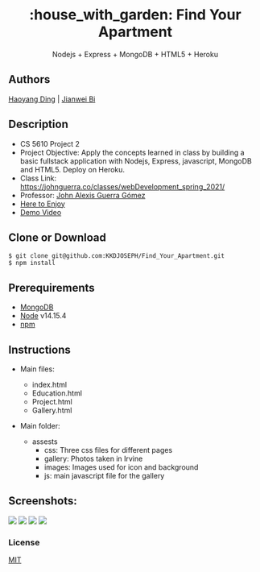  
<h1 align="center">
:house_with_garden: Find Your Apartment
</h1>
<p align="center">
Nodejs + Express + MongoDB + HTML5 + Heroku
</p>

## Authors
[Haoyang Ding](https://github.com/KKDJOSEPH) | [Jianwei Bi](https://github.com/jianweibi) 

## Description
- CS 5610 Project 2
- Project Objective: Apply the concepts learned in class by building a basic fullstack application with Nodejs, Express, javascript, MongoDB and HTML5. Deploy on Heroku.
- Class Link: https://johnguerra.co/classes/webDevelopment_spring_2021/
- Professor: <a href="https://johnguerra.co/"> John Alexis Guerra Gómez </a>
- <a href="https://cryptic-stream-54472.herokuapp.com/index.html"> Here to Enjoy </a>
- <a href="https://www.youtube.com/watch?v=TEDns9n2nkA&feature=youtu.be"> Demo Video </a>

## Clone or Download
```terminal
$ git clone git@github.com:KKDJOSEPH/Find_Your_Apartment.git
$ npm install
```

## Prerequirements
- [MongoDB](https://www.mongodb.com/3)
- [Node](https://nodejs.org/en/download/) v14.15.4
- [npm](https://nodejs.org/en/download/package-manager/)

## Instructions
- Main files:
  * index.html
  * Education.html
  * Project.html
  * Gallery.html
  
- Main folder:
  * assests
    - css: Three css files for different pages
    - gallery: Photos taken in Irvine
    - images: Images used for icon and background
    - js: main javascript file for the gallery


## Screenshots:
![](images/calendar.png)
![](images/crud.png)
![](images/form.png)
![](images/table.png)

### License
[MIT]()


